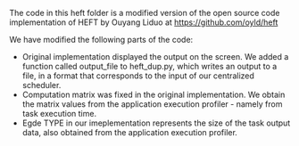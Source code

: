 The code in this heft folder is a modified version of the open source code implementation of HEFT 
by Ouyang Liduo at https://github.com/oyld/heft

We have modified the following parts of the code:

- Original implementation displayed the output on the screen. We added a function called output_file to heft_dup.py, which writes an output to a file, in a format that corresponds to the input of our centralized scheduler.
- Computation matrix was fixed in the original implementation. We obtain the matrix values from the application execution profiler - namely from task execution time.
- Egde TYPE in our imeplementation represents the size of the task output data, also obtained from the application execution profiler.

